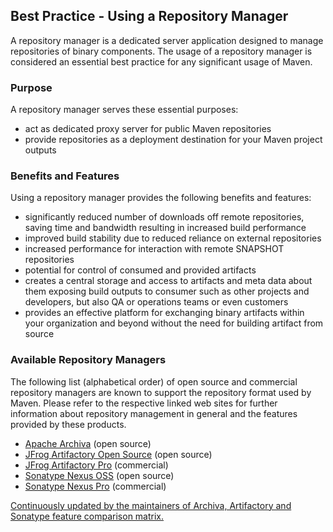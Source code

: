 ## Best Practice - Using a Repository Manager

A repository manager is a dedicated server application designed to manage
repositories of binary components. The usage of a repository manager is 
considered an essential best practice for any significant usage of Maven.


### Purpose

A repository manager serves these essential purposes:

* act as dedicated proxy server for public Maven repositories
* provide repositories as a deployment destination for your Maven project 
outputs

### Benefits and Features

Using a repository manager provides the following benefits and features:

* significantly reduced number of downloads off remote repositories, saving time
and bandwidth resulting in increased build performance
* improved build stability due to reduced reliance on external repositories
* increased performance for interaction with remote SNAPSHOT repositories
* potential for control of consumed and provided artifacts
* creates a central storage and access to artifacts and meta data about them 
exposing build outputs to consumer such as other projects and developers, but 
also QA or operations teams or even customers 
* provides an effective platform for exchanging binary artifacts within 
your organization and beyond without the need for building artifact from source

### Available Repository Managers

The following list (alphabetical order) of open source and commercial repository
 managers are known to support the repository format used by Maven. Please refer to the respective linked web sites for further information about repository management in general 
and the features provided by these products.

* <a href="http://archiva.apache.org/" target="_blank" rel="nofollow">Apache Archiva</a> (open source)
* <a href="http://www.jfrog.com/open-source" target="_blank" rel="nofollow">JFrog Artifactory Open Source</a> (open source)
* <a href="http://www.jfrog.com/artifactory/" target="_blank" rel="nofollow">JFrog Artifactory Pro</a> (commercial)
* <a href="http://www.sonatype.org/nexus/go/" target="_blank" rel="nofollow">Sonatype Nexus OSS</a> (open source)
* <a href="http://links.sonatype.com/products/nexus/pro/home" target="_blank" rel="nofollow">Sonatype Nexus Pro</a> (commercial)

[Continuously updated by the maintainers of Archiva, Artifactory and Sonatype feature comparison matrix.](https://binary-repositories-comparison.github.io/)
